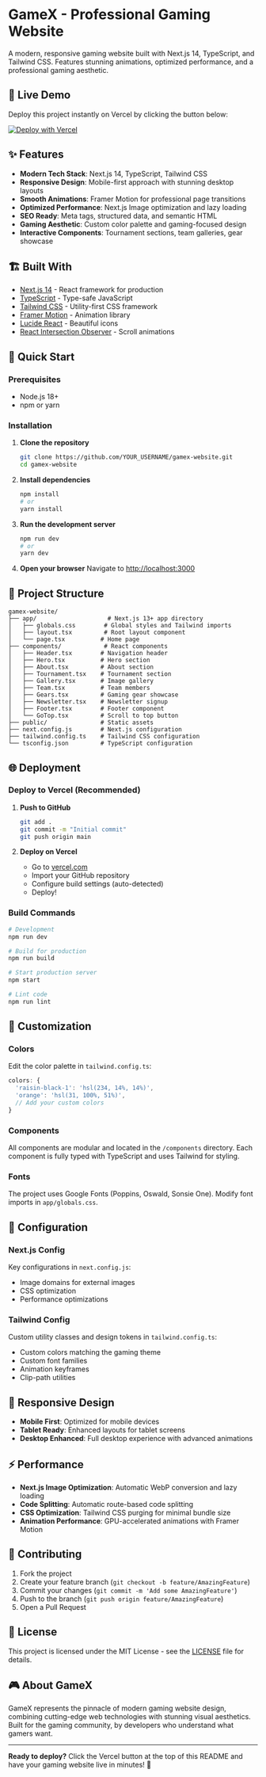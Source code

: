 # GameX - Professional Gaming Website

A modern, responsive gaming website built with Next.js 14, TypeScript, and Tailwind CSS. Features stunning animations, optimized performance, and a professional gaming aesthetic.

## 🚀 Live Demo

Deploy this project instantly on Vercel by clicking the button below:

[![Deploy with Vercel](https://vercel.com/button)](https://vercel.com/new/clone?repository-url=https://github.com/YOUR_USERNAME/gamex-website)

## ✨ Features

- **Modern Tech Stack**: Next.js 14, TypeScript, Tailwind CSS
- **Responsive Design**: Mobile-first approach with stunning desktop layouts  
- **Smooth Animations**: Framer Motion for professional page transitions
- **Optimized Performance**: Next.js Image optimization and lazy loading
- **SEO Ready**: Meta tags, structured data, and semantic HTML
- **Gaming Aesthetic**: Custom color palette and gaming-focused design
- **Interactive Components**: Tournament sections, team galleries, gear showcase

## 🏗️ Built With

- [Next.js 14](https://nextjs.org/) - React framework for production
- [TypeScript](https://www.typescriptlang.org/) - Type-safe JavaScript
- [Tailwind CSS](https://tailwindcss.com/) - Utility-first CSS framework
- [Framer Motion](https://www.framer.com/motion/) - Animation library
- [Lucide React](https://lucide.dev/) - Beautiful icons
- [React Intersection Observer](https://github.com/thebuilder/react-intersection-observer) - Scroll animations

## 🚀 Quick Start

### Prerequisites

- Node.js 18+ 
- npm or yarn

### Installation

1. **Clone the repository**
   ```bash
   git clone https://github.com/YOUR_USERNAME/gamex-website.git
   cd gamex-website
   ```

2. **Install dependencies**
   ```bash
   npm install
   # or
   yarn install
   ```

3. **Run the development server**
   ```bash
   npm run dev
   # or
   yarn dev
   ```

4. **Open your browser**
   Navigate to [http://localhost:3000](http://localhost:3000)

## 📁 Project Structure

```
gamex-website/
├── app/                    # Next.js 13+ app directory
│   ├── globals.css        # Global styles and Tailwind imports
│   ├── layout.tsx         # Root layout component
│   └── page.tsx          # Home page
├── components/            # React components
│   ├── Header.tsx        # Navigation header
│   ├── Hero.tsx          # Hero section
│   ├── About.tsx         # About section
│   ├── Tournament.tsx    # Tournament section
│   ├── Gallery.tsx       # Image gallery
│   ├── Team.tsx          # Team members
│   ├── Gears.tsx         # Gaming gear showcase
│   ├── Newsletter.tsx    # Newsletter signup
│   ├── Footer.tsx        # Footer component
│   └── GoTop.tsx         # Scroll to top button
├── public/               # Static assets
├── next.config.js        # Next.js configuration
├── tailwind.config.ts    # Tailwind CSS configuration
└── tsconfig.json         # TypeScript configuration
```

## 🌐 Deployment

### Deploy to Vercel (Recommended)

1. **Push to GitHub**
   ```bash
   git add .
   git commit -m "Initial commit"
   git push origin main
   ```

2. **Deploy on Vercel**
   - Go to [vercel.com](https://vercel.com)
   - Import your GitHub repository
   - Configure build settings (auto-detected)
   - Deploy!

### Build Commands

```bash
# Development
npm run dev

# Build for production  
npm run build

# Start production server
npm start

# Lint code
npm run lint
```

## 🎨 Customization

### Colors

Edit the color palette in `tailwind.config.ts`:

```typescript
colors: {
  'raisin-black-1': 'hsl(234, 14%, 14%)',
  'orange': 'hsl(31, 100%, 51%)',
  // Add your custom colors
}
```

### Components

All components are modular and located in the `/components` directory. Each component is fully typed with TypeScript and uses Tailwind for styling.

### Fonts

The project uses Google Fonts (Poppins, Oswald, Sonsie One). Modify font imports in `app/globals.css`.

## 🔧 Configuration

### Next.js Config

Key configurations in `next.config.js`:
- Image domains for external images
- CSS optimization
- Performance optimizations

### Tailwind Config

Custom utility classes and design tokens in `tailwind.config.ts`:
- Custom colors matching the gaming theme
- Custom font families
- Animation keyframes
- Clip-path utilities

## 📱 Responsive Design

- **Mobile First**: Optimized for mobile devices
- **Tablet Ready**: Enhanced layouts for tablet screens  
- **Desktop Enhanced**: Full desktop experience with advanced animations

## ⚡ Performance

- **Next.js Image Optimization**: Automatic WebP conversion and lazy loading
- **Code Splitting**: Automatic route-based code splitting
- **CSS Optimization**: Tailwind CSS purging for minimal bundle size
- **Animation Performance**: GPU-accelerated animations with Framer Motion

## 🤝 Contributing

1. Fork the project
2. Create your feature branch (`git checkout -b feature/AmazingFeature`)
3. Commit your changes (`git commit -m 'Add some AmazingFeature'`)
4. Push to the branch (`git push origin feature/AmazingFeature`)
5. Open a Pull Request

## 📄 License

This project is licensed under the MIT License - see the [LICENSE](LICENSE) file for details.

## 🎮 About GameX

GameX represents the pinnacle of modern gaming website design, combining cutting-edge web technologies with stunning visual aesthetics. Built for the gaming community, by developers who understand what gamers want.

---

**Ready to deploy?** Click the Vercel button at the top of this README and have your gaming website live in minutes! 🚀
